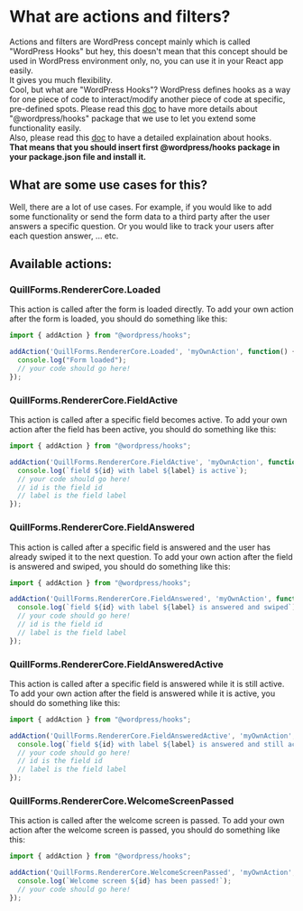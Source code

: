 # What are actions and filters?
Actions and filters are WordPress concept mainly which is called "WordPress Hooks" but hey, this doesn't mean that this concept should be used in WordPress environment only, no, you can use it in your React app easily. <br>
It gives you much flexibility. <br>
Cool, but what are "WordPress Hooks"?
WordPress defines hooks as a way for one piece of code to interact/modify another piece of code at specific, pre-defined spots. 
Please read this [doc](https://github.com/WordPress/gutenberg/blob/208e3e2be91baefbfacb063b7046f1ee9a75c54b/packages/hooks/README.md) to have more details about "@wordpress/hooks" package that we use to let you extend some functionality easily. <br>
Also, please read this [doc](https://developer.wordpress.org/plugins/hooks/) to have a detailed explaination about hooks. <br>
**That means that you should insert first @wordpress/hooks package in your package.json file and install it.**

## What are some use cases for this?
Well, there are a lot of use cases. 
For example, if you would like to add some functionality or send the form data to a third party after the user answers a specific question.
Or you would like to track your users after each question answer, ... etc.

## Available actions:

### QuillForms.RendererCore.Loaded
This action is called after the form is loaded directly.
To add your own action after the form is loaded, you should do something like this:

```js
import { addAction } from "@wordpress/hooks";

addAction('QuillForms.RendererCore.Loaded', 'myOwnAction', function() {
  console.log("Form loaded");
  // your code should go here!
});
```

### QuillForms.RendererCore.FieldActive
This action is called after a specific field becomes active.
To add your own action after the field has been active, you should do something like this:

```js
import { addAction } from "@wordpress/hooks";

addAction('QuillForms.RendererCore.FieldActive', 'myOwnAction', function({ id, label} ) {
  console.log(`field ${id} with label ${label} is active`);
  // your code should go here!
  // id is the field id
  // label is the field label
});
```

### QuillForms.RendererCore.FieldAnswered
This action is called after a specific field is answered and the user has already swiped it to the next question.
To add your own action after the field is answered and swiped, you should do something like this:

```js
import { addAction } from "@wordpress/hooks";

addAction('QuillForms.RendererCore.FieldAnswered', 'myOwnAction', function({ id, label} ) {
  console.log(`field ${id} with label ${label} is answered and swiped`);
  // your code should go here!
  // id is the field id
  // label is the field label
});
```

### QuillForms.RendererCore.FieldAnsweredActive
This action is called after a specific field is answered while it is still active.
To add your own action after the field is answered while it is active, you should do something like this:

```js
import { addAction } from "@wordpress/hooks";

addAction('QuillForms.RendererCore.FieldAnsweredActive', 'myOwnAction', function({ id, label} ) {
  console.log(`field ${id} with label ${label} is answered and still active`);
  // your code should go here!
  // id is the field id
  // label is the field label
});
```

### QuillForms.RendererCore.WelcomeScreenPassed
This action is called after the welcome screen is passed.
To add your own action after the welcome screen is passed, you should do something like this:

```js
import { addAction } from "@wordpress/hooks";

addAction('QuillForms.RendererCore.WelcomeScreenPassed', 'myOwnAction', function({ id} ) {
  console.log(`Welcome screen ${id} has been passed!`);
  // your code should go here!
});
```


